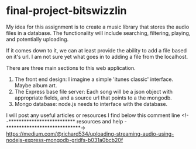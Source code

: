 # final-project-bitswizzlin

My idea for this assignment is to create a music library that stores the audio files in a database.
The functionality will include searching, filtering, playing, and potentially uploading.

If it comes down to it, we can at least provide the ability to add a file based on it's url.
I am not sure yet what goes in to adding a file from the localhost.

There are three main sections to this web application.

1. The front end design: I imagine a simple 'itunes classic' interface. Maybe album art.
2. The Express base file server: Each song will be a json object with appropriate fields, and a source url that points to a the mongodb.
3. Mongo database: node.js needs to interface with the database.


I will post any useful articles or resources I find below this comment line
     <!--************************** resources and help -*****************************->
https://medium.com/@richard534/uploading-streaming-audio-using-nodejs-express-mongodb-gridfs-b031a0bcb20f
